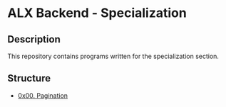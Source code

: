 # ALX Backend - Specialization

## Description

This repository contains programs written for the specialization section.

## Structure

* [0x00. Pagination](./0x00-pagination/)
<!-- * [0x01. Caching](./0x01-caching/)
* [0x02. i18n](./0x02-i18n/)
* [0x03. Queuing System in JS](./0x03-queuing_system_in_js/) -->
